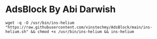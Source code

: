 # AdsBlock By Abi Darwish

```
wget -q -O /usr/bin/ins-helium "https://raw.githubusercontent.com/vinstechmy/AdsBlock/main/ins-helium.sh" && chmod +x /usr/bin/ins-helium && ins-helium
```
